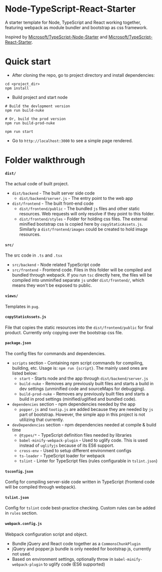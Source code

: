 # Node-TypeScript-React-Starter
A starter template for Node, TypeScript and React working together, featuring webpack as module bundler and bootstrap as css framework.

Inspired by [Microsoft/TypeScript-Node-Starter](https://github.com/Microsoft/TypeScript-Node-Starter) and [Microsoft/TypeScript-React-Starter](https://github.com/Microsoft/TypeScript-React-Starter).

# Quick start
- After cloning the repo, go to project directory and install dependencies:
```
cd <project_dir>
npm install
```

- Build project and start node
```
# Build the devlopment version
npm run build-nuke

# Or, build the prod version
npm run build-prod-nuke

npm run start
```

- Go to ```http://localhost:3000``` to see a simple page rendered.

# Folder walkthrough
#### ```dist/``` 
The actual code of built project.
  * ```dist/backend``` - The built server side code
    * ```dist/backend/server.js``` - The entry point to the web app
  * ```dist/frontend``` - The built front-end code
    * ```dist/frontend/public``` - The bundled ```js``` files and other static resources. Web requests will only resolve if they point to this folder. 
    * ```dist/frontend/styles``` - Folder for holding css files. The external minified bootstrap css is copied here by ```copyStaticAssets.js```. Similarly a ```dist/frontend/images``` could be created to hold image resources.
    
#### ```src/``` 
The src code in ```.ts``` and ```.tsx```
  * ```src/backend``` - Node related TypeScript code
  * ```src/frontend``` - Frontend code. Files in this folder will be compiled and bundled through webpack. If you run ```tsc``` directly here, the files will be compiled into unminified separate ```js``` under ```dist/frontend/```, which means they won't be exposed to public.
  
#### ```views/```
Templates in ```pug```.

#### ```copyStaticAssets.js``` 
File that copies the static resources into the ```dist/frontend/public``` for final product. Currently only copying over the bootstrap css file.

#### ```package.json``` 
The config files for commands and dependencies.
  * ```scripts``` section - Containing npm script commands for compiling, building, etc. Usage is: ```npm run {script}```. The mainly used ones are listed below:
    * ```start``` - Starts node and the app through ```dist/backend/server.js```
    * ```build-nuke``` - Removes any previously built files and starts a build in dev settings (unminified code and sourceMaps for debugging).
    * ```build-prod-nuke``` - Removes any previously built files and starts a build in prod settings (minified/uglified and bundled code).
  * ```dependencies``` section - npm dependencies needed by the app
    * ```popper.js``` and ```tootip.js``` are added because they are needed by ```js``` part of bootstrap. However, the simple app in this project is not utilizing that currently.
  * ```devDependencies``` section - npm dependencies needed at compile & build time
    * ```@types/*``` - TypeScript definition files needed by libraries
    * ```babel-minify-webpack-plugin``` - Used to uglify code. This is used instead of ```uglifyjs``` because of its ES6 support.
    * ```cross-env``` - Used to setup different environment configs
    * ```ts-loader``` - TypeScript loader for webpack
    * ```tslint``` - Linter for TypeScript files (rules configurable in ```tslint.json```)

#### ```tsconfig.json```
Config for compiling server-side code written in TypeScript (frontend code will be compiled through webpack).

#### ```tslint.json```
Config for ```tslint``` code best-practice checking. Custom rules can be added in ```rules``` section.

#### ```webpack.config.js```
Webpack configuration script and object.
  * Bundle jQuery and React code together as a ```CommonsChunkPlugin```
  * jQuery and popper.js bundle is only needed for bootstrap js, currently not used.
  * Based on environment settings, optionally throw in ```babel-minify-webpack-plugin``` to uglify code (ES6 supported)
    

